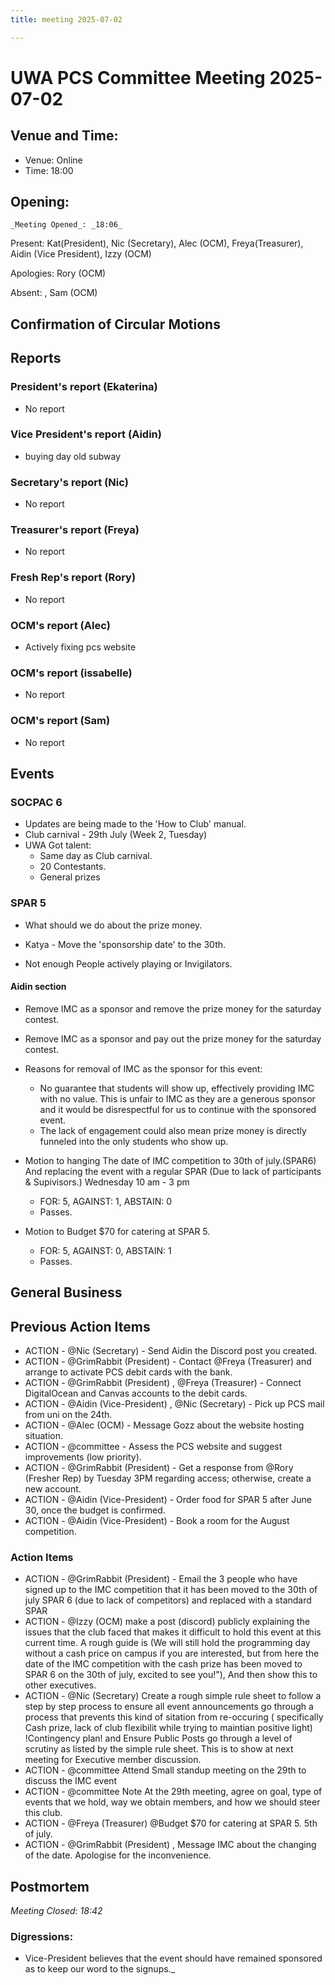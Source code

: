 ```yaml
---
title: meeting 2025-07-02

---
```

# UWA PCS Committee Meeting 2025-07-02

## Venue and Time:
- Venue:  Online
- Time: 18:00
 


## Opening:

    _Meeting Opened_: _18:06_

Present: Kat(President), Nic (Secretary), Alec (OCM), Freya(Treasurer), Aidin (Vice President), Izzy (OCM)

Apologies: Rory (OCM)

Absent: , Sam (OCM)

## Confirmation of Circular Motions



## Reports

### President's report (Ekaterina)
- No report
 
### Vice President's report (Aidin)
- buying day old subway 

### Secretary's report (Nic)
- No report

### Treasurer's report (Freya)
- No report

### Fresh Rep's report (Rory)
- No report

### OCM's report (Alec)
- Actively fixing pcs website

### OCM's report (issabelle)
- No report

### OCM's report (Sam)
- No report


## Events

### SOCPAC 6
- Updates are being made to the 'How to Club' manual.
- Club carnival - 29th July (Week 2, Tuesday)
- UWA Got talent:
    - Same day as Club carnival.
    - 20 Contestants.
    - General prizes 

### SPAR 5
- What should we do about the prize money.

- Katya - Move the 'sponsorship date' to the 30th.

- Not enough People actively playing or Invigilators.

#### Aidin section
- Remove IMC as a sponsor and remove the prize money for the saturday contest.
- Remove IMC as a sponsor and pay out the prize money for the saturday contest.
- Reasons for removal of IMC as the sponsor for this event:
    - No guarantee that students will show up, effectively providing IMC with no value. This is unfair to IMC as they are a generous sponsor and it would be disrespectful for us to continue with the sponsored event.
    - The lack of engagement could also mean prize money is directly funneled into the only students who show up.



- Motion to hanging The date of IMC competition to 30th of july.(SPAR6) And replacing the event with a regular SPAR (Due to lack of participants & Supivisors.)
Wednesday 10 am - 3 pm
    - FOR: 5, AGAINST: 1, ABSTAIN: 0
    - Passes.

- Motion to Budget $70 for catering at SPAR 5.
    - FOR: 5, AGAINST: 0, ABSTAIN: 1
    - Passes.

## General Business

## Previous Action Items
- ACTION - @Nic (Secretary)  - Send Aidin the Discord post you created.
- ACTION - @GrimRabbit (President)  - Contact @Freya (Treasurer)  and arrange to activate PCS debit cards with the bank.
- ACTION - @GrimRabbit (President) , @Freya (Treasurer)  - Connect DigitalOcean and Canvas accounts to the debit cards.
- ACTION - @Aidin (Vice-President) , @Nic (Secretary) - Pick up PCS mail from uni on the 24th.
- ACTION - @Alec (OCM)  - Message Gozz about the website hosting situation.
- ACTION - @committee  - Assess the PCS website and suggest improvements (low priority).
- ACTION - @GrimRabbit (President)  - Get a response from @Rory (Fresher Rep)  by Tuesday 3PM regarding access; otherwise, create a new account.
- ACTION - @Aidin (Vice-President)  - Order food for SPAR 5 after June 30, once the budget is confirmed.
- ACTION - @Aidin (Vice-President)  - Book a room for the August competition.


### Action Items
- ACTION - @GrimRabbit (President)  - Email the 3 people who have signed up to the IMC competition that it has been moved to the 30th of july SPAR 6 (due to lack of competitors) and replaced with a standard SPAR
- ACTION - @Izzy (OCM)  make a post (discord)  publicly explaining the issues that the club faced that makes it difficult to hold this event at this current time. A rough guide is (We will still hold the programming day without a cash price on campus if you are interested, but from here the date of the IMC competition with the cash prize has been moved to SPAR 6 on the 30th of july, excited to see you!"), And then show this to other executives.
- ACTION - @Nic (Secretary)  Create a rough simple rule sheet to follow a step by step process to ensure all event announcements go through a process that prevents this kind of sitation from re-occuring ( specifically Cash prize, lack of club flexibilit while trying to maintian positive light) !Contingency plan! and Ensure Public Posts go through a level of scrutiny as listed by the simple rule sheet. This is to show at next meeting for Executive member discussion.
- ACTION - @committee  Attend Small standup meeting on the 29th to discuss the IMC event
- ACTION -  @committee Note At the 29th meeting, agree on goal, type of events that we hold, way we obtain members, and how we should steer this club.
- ACTION - @Freya (Treasurer)  @Budget $70 for catering at SPAR 5. 5th of july.
- ACTION - @GrimRabbit (President) , Message IMC about the changing of the date. Apologise for the inconvenience.

## Postmortem
_Meeting Closed_: _18:42_

### Digressions: 

- Vice-President believes that the event should have remained sponsored as to keep our word to the signups._
